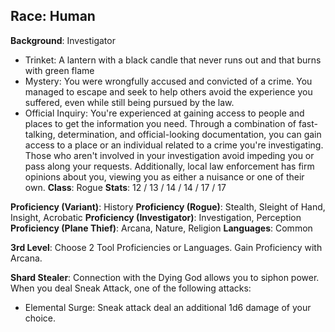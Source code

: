 **Race**: Human
- 
**Background**: Investigator
- Trinket: A lantern with a black candle that never runs out and that burns with green flame
- Mystery: You were wrongfully accused and convicted of a crime. You managed to escape and seek to help others avoid the experience you suffered, even while still being pursued by the law.
- Official Inquiry: You're experienced at gaining access to people and places to get the information you need. Through a combination of fast-talking, determination, and official-looking documentation, you can gain access to a place or an individual related to a crime you're investigating. Those who aren't involved in your investigation avoid impeding you or pass along your requests. Additionally, local law enforcement has firm opinions about you, viewing you as either a nuisance or one of their own.
**Class**: Rogue
**Stats**: 12 / 13 / 14 / 14 / 17 / 17

**Proficiency (Variant)**: History
**Proficiency (Rogue)**: Stealth, Sleight of Hand, Insight, Acrobatic
**Proficiency (Investigator)**: Investigation, Perception
**Proficiency (Plane Thief)**: Arcana, Nature, Religion
**Languages**: Common

**3rd Level**: Choose 2 Tool Proficiencies or Languages. Gain Proficiency with Arcana.

**Shard Stealer**: Connection with the Dying God allows you to siphon power. When you deal Sneak Attack, one of the following attacks:
- Elemental Surge: Sneak attack deal an additional 1d6 damage of your choice.

